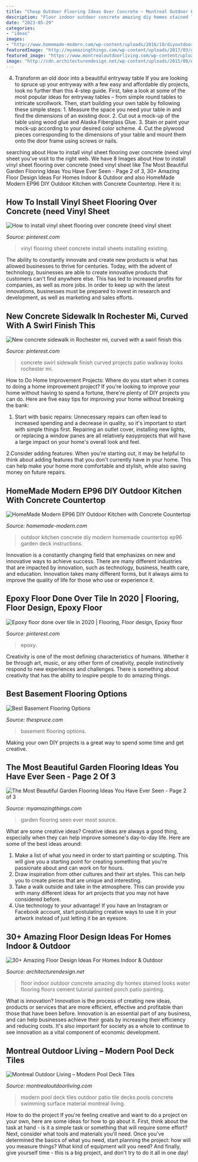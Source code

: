 ```yaml
---
title: "Cheap Outdoor Flooring Ideas Over Concrete ~ Montreal Outdoor Living – Modern Pool Deck Tiles"
description: "Floor indoor outdoor concrete amazing diy homes stained looks water flooring floors cement tutorial painted porch patio painting"
date: "2023-05-29"
categories:
- "ideas"
images:
- "http://www.homemade-modern.com/wp-content/uploads/2016/10/diyoutdoorkitchenfinal_2.jpg"
featuredImage: "http://myamazingthings.com/wp-content/uploads/2017/03/garden-683x1024.jpg"
featured_image: "https://www.montrealoutdoorliving.com/wp-content/uploads/2013/03/Modern-Pool-Deck-Tiles-02.jpg"
image: "http://cdn.architecturendesign.net/wp-content/uploads/2015/08/AD-Indoor-Outdoor-Floor-Design-Ideas-01.jpg"
---
```



4. Transform an old door into a beautiful entryway table
If you are looking to spruce up your entryway with a few easy and affordable diy projects, look no further than this 4-step guide. First, take a look at some of the most popular ideas for entryway tables – from simple round tables to intricate scrollwork. Then, start building your own table by following these simple steps: 1. Measure the space you need your table in and find the dimensions of an existing door. 2. Cut out a mock-up of the table using wood glue and Alaska Fiberglass Glue. 3. Stain or paint your mock-up according to your desired color scheme. 4. Cut the plywood pieces corresponding to the dimensions of your table and mount them onto the door frame using screws or nails.

	

		
searching about How to install vinyl sheet flooring over concrete (need vinyl sheet you've visit to the right web. We have 8 Images about How to install vinyl sheet flooring over concrete (need vinyl sheet like The Most Beautiful Garden Flooring Ideas You Have Ever Seen - Page 2 of 3, 30+ Amazing Floor Design Ideas For Homes Indoor &amp; Outdoor and also HomeMade Modern EP96 DIY Outdoor Kitchen with Concrete Countertop. Here it is:
		
    
## How To Install Vinyl Sheet Flooring Over Concrete (need Vinyl Sheet

<img loading=lazy src="https://i.pinimg.com/736x/a2/db/86/a2db86fba350174f3fa4775381b492e8--vinyl-sheet-flooring-vinyl-sheets.jpg" onerror="this.onerror=null;this.src='https://tse2.mm.bing.net/th?id=OIP.ZNnlcadxkLvTfFFfq_9aaQHaFj&amp;pid=15.1';" alt="How to install vinyl sheet flooring over concrete (need vinyl sheet">

_Source: pinterest.com_

>vinyl flooring sheet concrete install sheets installing existing. 

	

The ability to constantly innovate and create new products is what has allowed businesses to thrive for centuries. Today, with the advent of technology, businesses are able to create innovative products that customers can't find anywhere else. This has led to increased profits for companies, as well as more jobs. In order to keep up with the latest innovations, businesses must be prepared to invest in research and development, as well as marketing and sales efforts.

    
## New Concrete Sidewalk In Rochester Mi, Curved With A Swirl Finish This

<img loading=lazy src="https://i.pinimg.com/736x/40/33/dd/4033dd52db0b9e7be7fa3a0f1258d29b--concrete-projects-sidewalks.jpg" onerror="this.onerror=null;this.src='https://tse1.mm.bing.net/th?id=OIP.Ve1Sm-Vi2ywznw8s0oCPXgHaJ3&amp;pid=15.1';" alt="New concrete sidewalk in Rochester mi, curved with a swirl finish this">

_Source: pinterest.com_

>concrete swirl sidewalk finish curved projects patio walkway looks rochester mi. 

	

How to Do Home Improvement Projects: Where do you start when it comes to doing a home improvement project?
If you're looking to improve your home without having to spend a fortune, there're plenty of DIY projects you can do. Here are five easy tips for improving your home without breaking the bank:
1. Start with basic repairs: Unnecessary repairs can often lead to increased spending and a decrease in quality, so it's important to start with simple things first. Repairing an outlet cover, installing new lights, or replacing a window panes are all relatively easyprojects that will have a large impact on your home's overall look and feel.

2.Consider adding features: When you're starting out, it may be helpful to think about adding features that you don't currently have in your home. This can help make your home more comfortable and stylish, while also saving money on future repairs.

    
## HomeMade Modern EP96 DIY Outdoor Kitchen With Concrete Countertop

<img loading=lazy src="http://www.homemade-modern.com/wp-content/uploads/2016/10/diyoutdoorkitchenfinal_2.jpg" onerror="this.onerror=null;this.src='https://tse2.mm.bing.net/th?id=OIP.98l_4c_twIbaLhzC0rVYxgHaFd&amp;pid=15.1';" alt="HomeMade Modern EP96 DIY Outdoor Kitchen with Concrete Countertop">

_Source: homemade-modern.com_

>outdoor kitchen concrete diy modern homemade countertop ep96 garden deck instructions. 

	

Innovation is a constantly changing field that emphasizes on new and innovative ways to achieve success. There are many different industries that are impacted by innovation, such as technology, business, health care, and education. Innovation takes many different forms, but it always aims to improve the quality of life for those who use or experience it.

    
## Epoxy Floor Done Over Tile In 2020 | Flooring, Floor Design, Epoxy Floor

<img loading=lazy src="https://i.pinimg.com/736x/d2/f4/88/d2f4881e758970edb686a81adc31f4a5.jpg" onerror="this.onerror=null;this.src='https://tse1.mm.bing.net/th?id=OIP.cAdg8NiwB2j7FLgSzOQcKwHaJ4&amp;pid=15.1';" alt="Epoxy floor done over tile in 2020 | Flooring, Floor design, Epoxy floor">

_Source: pinterest.com_

>epoxy. 

	

Creativity is one of the most defining characteristics of humans. Whether it be through art, music, or any other form of creativity, people instinctively respond to new experiences and challenges. There is something about creativity that has the ability to inspire people to do amazing things.

    
## Best Basement Flooring Options

<img loading=lazy src="https://www.thespruce.com/thmb/LxxV5xyd0hN1ieA5jimBVtoUoJE=/2725x1817/filters:fill(auto,1)/BasementFlooring-5bb76ea04cedfd00261522e8.jpg" onerror="this.onerror=null;this.src='https://tse1.mm.bing.net/th?id=OIP.3y2r3Ho91G-WoEp2crG7iQHaE8&amp;pid=15.1';" alt="Best Basement Flooring Options">

_Source: thespruce.com_

>basement flooring options. 

	

Making your own DIY projects is a great way to spend some time and get creative.

    
## The Most Beautiful Garden Flooring Ideas You Have Ever Seen - Page 2 Of 3

<img loading=lazy src="http://myamazingthings.com/wp-content/uploads/2017/03/garden-683x1024.jpg" onerror="this.onerror=null;this.src='https://tse3.mm.bing.net/th?id=OIP.42HCCsL64Bv21h25O__h3gHaLG&amp;pid=15.1';" alt="The Most Beautiful Garden Flooring Ideas You Have Ever Seen - Page 2 of 3">

_Source: myamazingthings.com_

>garden flooring seen ever most source. 

	

What are some creative ideas?
Creative ideas are always a good thing, especially when they can help improve someone's day-to-day life. Here are some of the best ideas around: 
1. Make a list of what you need in order to start painting or sculpting. This will give you a starting point for creating something that you're passionate about and can work on for hours. 
2. Draw inspiration from other cultures and their art styles. This can help you to create pieces that are unique and interesting. 
3. Take a walk outside and take in the atmosphere. This can provide you with many different ideas for art projects that you may not have considered before. 
4. Use technology to your advantage! If you have an Instagram or Facebook account, start postulating creative ways to use it in your artwork instead of just letting it be an eyesore.

    
## 30+ Amazing Floor Design Ideas For Homes Indoor &amp; Outdoor

<img loading=lazy src="http://cdn.architecturendesign.net/wp-content/uploads/2015/08/AD-Indoor-Outdoor-Floor-Design-Ideas-01.jpg" onerror="this.onerror=null;this.src='https://tse4.mm.bing.net/th?id=OIP.Izd7h22HeBsWOdwLh1PEdQHaJY&amp;pid=15.1';" alt="30+ Amazing Floor Design Ideas For Homes Indoor &amp; Outdoor">

_Source: architecturendesign.net_

>floor indoor outdoor concrete amazing diy homes stained looks water flooring floors cement tutorial painted porch patio painting. 

	

What is innovation?
Innovation is the process of creating new ideas, products or services that are more efficient, effective and profitable than those that have been before. Innovation is an essential part of any business, and can help businesses achieve their goals by increasing their efficiency and reducing costs. It's also important for society as a whole to continue to see innovation as a vital component of economic development.

    
## Montreal Outdoor Living – Modern Pool Deck Tiles

<img loading=lazy src="https://www.montrealoutdoorliving.com/wp-content/uploads/2013/03/Modern-Pool-Deck-Tiles-02.jpg" onerror="this.onerror=null;this.src='https://tse2.mm.bing.net/th?id=OIP.HNwp0IIIWKroov5xxp_-5QHaE8&amp;pid=15.1';" alt="Montreal Outdoor Living – Modern Pool Deck Tiles">

_Source: montrealoutdoorliving.com_

>modern pool deck tiles outdoor patio tile decks pools concrete swimming surface material montreal living. 

	

How to do the project
If you're feeling creative and want to do a project on your own, here are some ideas for how to go about it. First, think about the task at hand - is it a simple task or something that will require some effort? Next, consider what tools and materials you'll need. Once you've determined the basics of what you need, start planning the project: how will you measure things? What kind of equipment will you need? And finally, give yourself time - this is a big project, and don't try to do it all in one day!

